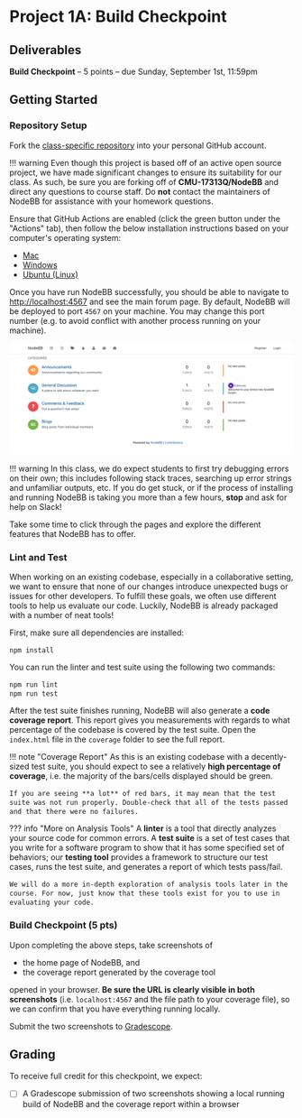 # Project 1A: Build Checkpoint

## Deliverables

**Build Checkpoint** – 5 points – due Sunday, September 1st, 11:59pm

## Getting Started

### Repository Setup
Fork the [class-specific repository](https://github.com/CMU-17313Q/NodeBB) into your personal GitHub account.

!!! warning
	Even though this project is based off of an active open source project, we have made significant changes to ensure its suitability for our class. As such, be sure you are forking off of **CMU-17313Q/NodeBB** and direct any questions to course staff. Do **not** contact the maintainers of NodeBB for assistance with your homework questions.

Ensure that GitHub Actions are enabled (click the green button under the "Actions" tab), then follow the below installation instructions based on your computer's operating system:

- [Mac](/projects/P1/installation/mac/)
- [Windows](/projects/P1/installation/windows/)
- [Ubuntu (Linux)](/projects/P1/installation/ubuntu/)

Once you have run NodeBB successfully, you should be able to navigate to [http://localhost:4567](http://localhost:4567) and see the main forum page. By default, NodeBB will be deployed to port `4567` on your machine. You may change this port number (e.g. to avoid conflict with another process running on your machine).

![NodeBB Main Page](/assets/images/hw/nodebb_main.png)

!!! warning
	In this class, we do expect students to first try debugging errors on their own; this includes following stack traces, searching up error strings and unfamiliar outputs, etc. If you do get stuck, or if the process of installing and running NodeBB is taking you more than a few hours, **stop** and ask for help on Slack!

Take some time to click through the pages and explore the different features that NodeBB has to offer.

### Lint and Test
When working on an existing codebase, especially in a collaborative setting, we want to ensure that none of our changes introduce unexpected bugs or issues for other developers. To fulfill these goals, we often use different tools to help us evaluate our code. Luckily, NodeBB is already packaged with a number of neat tools!

First, make sure all dependencies are installed:

```
npm install
```

You can run the linter and test suite using the following two commands:
```
npm run lint
npm run test
```

After the test suite finishes running, NodeBB will also generate a **code coverage report**. This report gives you measurements with regards to what percentage of the codebase is covered by the test suite. Open the `index.html` file in the `coverage` folder to see the full report.

!!! note "Coverage Report"
	As this is an existing codebase with a decently-sized test suite, you should expect to see a relatively **high percentage of coverage**, i.e. the majority of the bars/cells displayed should be green.

	If you are seeing **a lot** of red bars, it may mean that the test suite was not run properly. Double-check that all of the tests passed and that there were no failures.

??? info "More on Analysis Tools"
	A **linter** is a tool that directly analyzes your source code for common errors. A **test suite** is a set of test cases that you write for a software program to show that it has some specified set of behaviors; our **testing tool** provides a framework to structure our test cases, runs the test suite, and generates a report of which tests pass/fail.

	We will do a more in-depth exploration of analysis tools later in the course. For now, just know that these tools exist for you to use in evaluating your code.

### Build Checkpoint (5 pts)
Upon completing the above steps, take screenshots of

- the home page of NodeBB, and
- the coverage report generated by the coverage tool

opened in your browser. **Be sure the URL is clearly visible in both screenshots** (i.e. `localhost:4567` and the file path to your coverage file), so we can confirm that you have everything running locally.

Submit the two screenshots to [Gradescope](https://www.gradescope.com/courses/837681).

## Grading
To receive full credit for this checkpoint, we expect:

- [ ] A Gradescope submission of two screenshots showing a local running build of NodeBB and the coverage report within a browser
